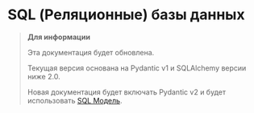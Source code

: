 # SQL (Реляционные) базы данных

> **Для информации**
> 
> Эта документация будет обновлена.
> 
> Текущая версия основана на Pydantic v1 и SQLAlchemy версии ниже 2.0.
> 
> Новая документация будет включать Pydantic v2 и будет использовать <a href="https://sqlmodel.tiangolo.com/">SQL Модель</a>.